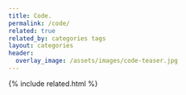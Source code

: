 ```yaml
---
title: Code.
permalink: /code/
related: true
related_by: categories tags
layout: categories
header:
  overlay_image: /assets/images/code-teaser.jpg
---
```


{% include related.html %}

